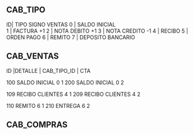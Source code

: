 ## CAB_TIPO 

ID| TIPO				SIGNO VENTAS
0 |  SALDO INICIAL			
1 |  FACTURA				+1
2 |  NOTA DEBITO			+1
3 |  NOTA CREDITO			-1
4 |  RECIBO
5 |  ORDEN PAGO
6 |  REMITO
7 |  DEPOSITO BANCARIO

## CAB_VENTAS

ID |DETALLE | CAB_TIPO_ID |  CTA


100 SALDO INICIAL 		0	1 
200 SALDO INICIAL 		0	2 

109 RECIBO CLIENTES 	4	1
209 RECIBO CLIENTES 	4	2

110 REMITO    			6	1
210 ENTREGA   			6   2

## CAB_COMPRAS

